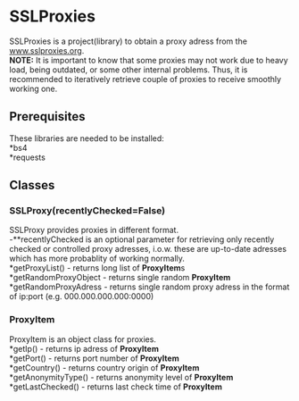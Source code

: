 # SSLProxies
SSLProxies is a project(library) to obtain a proxy adress from the www.sslproxies.org.  
**NOTE:** It is important to know that some proxies may not work due to heavy load, being outdated, or some other internal problems. Thus, it is recommended to iteratively retrieve couple of proxies to receive smoothly working one.
## Prerequisites
These libraries are needed to be installed:  
*bs4  
*requests  

## Classes

### SSLProxy(recentlyChecked=False)
SSLProxy provides proxies in different format.   
-**recentlyChecked is an optional parameter for retrieving only recently checked or controlled proxy adresses, i.o.w. these are up-to-date adresses which has more probablity of working normally.  
*getProxyList() - returns long list of **ProxyItem**s  
*getRandomProxyObject - returns single random **ProxyItem**  
*getRandomProxyAdress - returns single random proxy adress in the format of ip:port (e.g. 000.000.000.000:0000)  

### ProxyItem
ProxyItem is an object class for proxies.  
*getIp() - returns ip adress of **ProxyItem**  
*getPort() - returns port number of **ProxyItem**  
*getCountry() - returns country origin of **ProxyItem**  
*getAnonymityType() - returns anonymity level of **ProxyItem**  
*getLastChecked() - returns last check time of **ProxyItem**  


